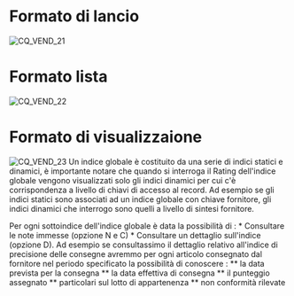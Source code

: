 # Formato di lancio
![CQ_VEND_21](https://doc.smeup.com/immagini/MBDOC_OGG-P_CQVR64/CQ_VEND_21.png)
# Formato lista
![CQ_VEND_22](https://doc.smeup.com/immagini/MBDOC_OGG-P_CQVR64/CQ_VEND_22.png)
# Formato di visualizzaione
![CQ_VEND_23](https://doc.smeup.com/immagini/MBDOC_OGG-P_CQVR64/CQ_VEND_23.png)
Un indice globale è costituito da una serie di indici statici e dinamici, è importante notare che quando si interroga il Rating dell'indice globale vengono visualizzati solo gli indici dinamici per cui c'è corrispondenza a livello di chiavi di accesso al record. Ad esempio se gli indici statici sono associati ad un indice globale con chiave fornitore, gli indici dinamici che interrogo sono quelli a livello di sintesi fornitore.

Per ogni sottoindice dell'indice globale è data la possibilità di : 
 \* Consultare le note immesse (opzione N e C)
 \* Consultare un dettaglio sull'indice (opzione D). Ad esempio se consultassimo il dettaglio relativo all'indice di precisione delle consegne avremmo per ogni articolo consegnato dal fornitore nel periodo specificato la possibilità di conoscere : 
 \*\* la data prevista per la consegna
 \*\* la data effettiva di consegna
 \*\* il punteggio assegnato
 \*\* particolari sul lotto di appartenenza
 \*\* non conformità rilevate
